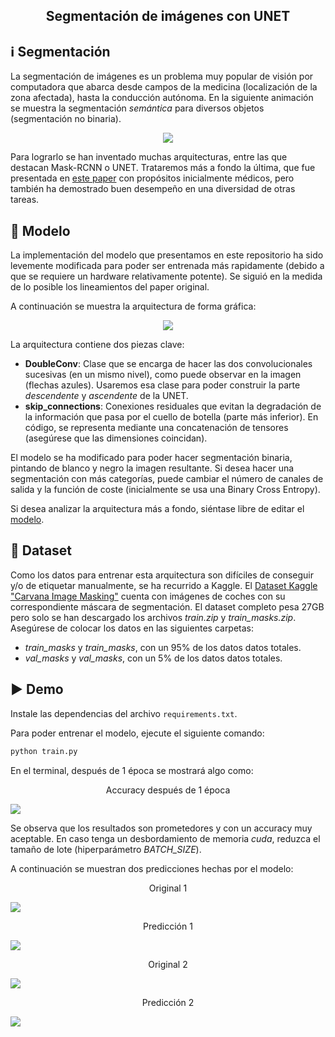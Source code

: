 <h2 align="center">
<p>Segmentación de imágenes con UNET</p>
</h2>

## ℹ️ Segmentación
La segmentación de imágenes es un problema muy popular de visión por computadora que abarca desde campos de la medicina (localización de la zona afectada), hasta la conducción autónoma. En la siguiente animación se muestra la segmentación *semántica* para diversos objetos (segmentación no binaria).
<p align="center">
  <img src="./src/unet.gif" />
</p>

Para lograrlo se han inventado muchas arquitecturas, entre las que destacan Mask-RCNN o UNET. Trataremos más a fondo la última, que fue presentada en [este paper](https://arxiv.org/abs/1505.04597) con propósitos inicialmente médicos, pero también ha demostrado buen desempeño en una diversidad de otras tareas.

## 🧠 Modelo

La implementación del modelo que presentamos en este repositorio ha sido levemente modificada para poder ser entrenada más rapidamente (debido a que se requiere un hardware relativamente potente). Se siguió en la medida de lo posible los lineamientos del paper original. 

A continuación se muestra la arquitectura de forma gráfica:

<p align="center">
  <img src="./src/unet.png" />
</p>

La arquitectura contiene dos piezas clave:
- **DoubleConv**: Clase que se encarga de hacer las dos convolucionales sucesivas (en un mismo nivel), como puede observar en la imagen (flechas azules). Usaremos esa clase para poder construir la parte *descendente* y *ascendente* de la UNET.
- **skip_connections**: Conexiones residuales que evitan la degradación de la información que pasa por el cuello de botella (parte más inferior). En código, se representa mediante una concatenación de tensores (asegúrese que las dimensiones coincidan).

El modelo se ha modificado para poder hacer segmentación binaria, pintando de blanco y negro la imagen resultante. Si desea hacer una segmentación con más categorías, puede cambiar el número de canales de salida y la función de coste (inicialmente se usa una Binary Cross Entropy).

Si desea analizar la arquitectura más a fondo, siéntase libre de editar el [modelo](model.py).

## 📁 Dataset

Como los datos para entrenar esta arquitectura son difíciles de conseguir y/o de etiquetar manualmente, se ha recurrido a Kaggle. El [Dataset Kaggle "Carvana Image Masking"](https://www.kaggle.com/c/carvana-image-masking-challenge/data?select=train.zip) cuenta con imágenes de coches con su correspondiente máscara de segmentación. El dataset completo pesa 27GB pero solo se han descargado los archivos *train.zip* y *train_masks.zip*. Asegúrese de colocar los datos en las siguientes carpetas:
- *train_masks* y *train_masks*, con un 95% de los datos datos totales.
- *val_masks* y *val_masks*, con un 5% de los datos datos totales.


## ▶ Demo
Instale las dependencias del archivo `requirements.txt`.

Para poder entrenar el modelo, ejecute el siguiente comando:

```bash
python train.py
```

En el terminal, después de 1 época se mostrará algo como:

<p align="center">
  <p align="center" >Accuracy después de 1 época</p>
  <img src="./src/epoch_1.png" />
</p>

Se observa que los resultados son prometedores y con un accuracy muy aceptable.
En caso tenga un desbordamiento de memoria *cuda*, reduzca el tamaño de lote (hiperparámetro *BATCH_SIZE*).

A continuación se muestran dos predicciones hechas por el modelo:

<p align="center">
  <p align="center">Original 1</p>
  <img src="./saved_images/original_0.png" />
  <p align="center">Predicción 1</p>
  <img src="./saved_images/pred_0.png" />
</p>

<p align="center">
  <p align="center">Original 2</p>
  <img src="./saved_images/original_1.png" />
  <p align="center">Predicción 2</p>
  <img src="./saved_images/pred_1.png" />
</p>